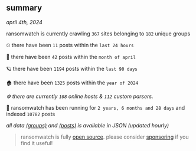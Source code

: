 
## summary
_april 4th, 2024_

ransomwatch is currently crawling `367` sites belonging to `182` unique groups

⏲ there have been `11` posts within the `last 24 hours`

🦈 there have been `42` posts within the `month of april`

🪐 there have been `1194` posts within the `last 90 days`

🏚 there have been `1325` posts within the `year of 2024`

_⚙️ there are currently `108` online hosts & `112` custom parsers._

🦕 ransomwatch has been running for `2 years, 6 months and 28 days` and indexed `10782` posts

_all data  [(groups)](http://ransomwhat.telemetry.ltd/groups) and [(posts)](http://ransomwhat.telemetry.ltd/posts) is available in JSON (updated hourly)_

> ransomwatch is fully [open source](https://github.com/joshhighet/ransomwatch#ransomwatch--). please consider [sponsoring](https://github.com/sponsors/joshhighet) if you find it useful!
